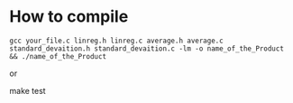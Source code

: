 # How to compile

`gcc your_file.c linreg.h linreg.c average.h average.c standard_devaition.h standard_devaition.c -lm -o name_of_the_Product && ./name_of_the_Product`

or  

make test

